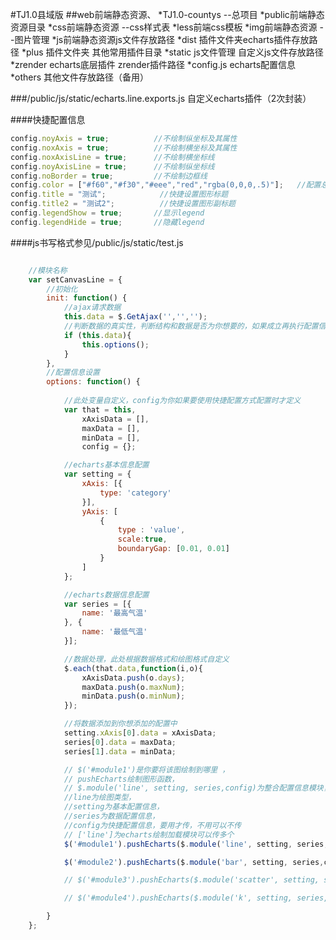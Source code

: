 #TJ1.0县域版
##web前端静态资源、
*TJ1.0-countys --总项目
*public前端静态资源目录
	*css前端静态资源 --css样式表
	*less前端css模板
	*img前端静态资源 --图片管理
	*js前端静态资源js文件存放路径
		*dist 插件文件夹echarts插件存放路径
		*plus 插件文件夹 其他常用插件目录
		*static js文件管理 自定义js文件存放路径
		*zrender echarts底层插件 zrender插件路径
		*config.js echarts配置信息
	*others 其他文件存放路径（备用）
	
	
###/public/js/static/echarts.line.exports.js 自定义echarts插件（2次封装）

####快捷配置信息
```javascript	
config.noyAxis = true;			//不绘制纵坐标及其属性
config.noxAxis = true;			//不绘制横坐标及其属性
config.noxAxisLine = true;		//不绘制横坐标线
config.noyAxisLine = true;		//不绘制纵坐标线
config.noBorder = true;			//不绘制边框线
config.color = ["#f60","#f30","#eee","red","rgba(0,0,0,.5)"];	//配置总体颜色风格
config.title = "测试";			//快捷设置图形标题
config.title2 = "测试2";			//快捷设置图形副标题
config.legendShow = true;		//显示legend
config.legendHide = true;		//隐藏legend
```

####js书写格式参见/public/js/static/test.js
```javascript

	//模块名称
	var setCanvasLine = {
		//初始化
        init: function() {
        	//ajax请求数据
            this.data = $.GetAjax('','','');
			//判断数据的真实性，判断结构和数据是否为你想要的，如果成立再执行配置信息
            if (this.data){
                this.options();
            }
        },
        //配置信息设置
        options: function() {
        
        	//此处变量自定义，config为你如果要使用快捷配置方式配置时才定义
            var that = this,
                xAxisData = [],
                maxData = [],
                minData = [],
                config = {};

			//echarts基本信息配置
            var setting = {
                xAxis: [{
                    type: 'category'
                }],
                yAxis: [
                    {
                        type : 'value',
                        scale:true,
                        boundaryGap: [0.01, 0.01]
                    }
                ]
            };

			//echarts数据信息配置
            var series = [{
                name: '最高气温'
            }, {
                name: '最低气温'
            }];

			//数据处理，此处根据数据格式和绘图格式自定义
            $.each(that.data,function(i,o){
                xAxisData.push(o.days);
                maxData.push(o.maxNum);
                minData.push(o.minNum);
            });

			//将数据添加到你想添加的配置中
            setting.xAxis[0].data = xAxisData;
            series[0].data = maxData;
            series[1].data = minData;

			// $('#module1')是你要将该图绘制到哪里 ，
			// pushEcharts绘制图形函数，
			// $.module('line', setting, series,config)为整合配置信息模块，
			//line为绘图类型，
			//setting为基本配置信息，
			//series为数据配置信息，
			//config为快捷配置信息，要用才传，不用可以不传
			// ['line']为echarts绘制加载模块可以传多个
            $('#module1').pushEcharts($.module('line', setting, series,config), ['line']);

            $('#module2').pushEcharts($.module('bar', setting, series,config), ['bar']);

            // $('#module3').pushEcharts($.module('scatter', setting, series,config), ['scatter']);

            // $('#module4').pushEcharts($.module('k', setting, series,config), ['k']);

        }
    };
```
	
		